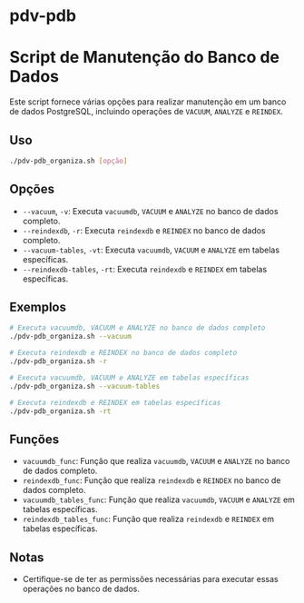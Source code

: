 # pdv-pdb

# Script de Manutenção do Banco de Dados

Este script fornece várias opções para realizar manutenção em um banco de dados PostgreSQL, incluindo operações de `VACUUM`, `ANALYZE` e `REINDEX`.

## Uso

```sh
./pdv-pdb_organiza.sh [opção]
```

## Opções

- `--vacuum`, `-v`: Executa `vacuumdb`, `VACUUM` e `ANALYZE` no banco de dados completo.
- `--reindexdb`, `-r`: Executa `reindexdb` e `REINDEX` no banco de dados completo.
- `--vacuum-tables`, `-vt`: Executa `vacuumdb`, `VACUUM` e `ANALYZE` em tabelas específicas.
- `--reindexdb-tables`, `-rt`: Executa `reindexdb` e `REINDEX` em tabelas específicas.

## Exemplos

```sh
# Executa vacuumdb, VACUUM e ANALYZE no banco de dados completo
./pdv-pdb_organiza.sh --vacuum

# Executa reindexdb e REINDEX no banco de dados completo
./pdv-pdb_organiza.sh -r

# Executa vacuumdb, VACUUM e ANALYZE em tabelas específicas
./pdv-pdb_organiza.sh --vacuum-tables

# Executa reindexdb e REINDEX em tabelas específicas
./pdv-pdb_organiza.sh -rt
```

## Funções

- `vacuumdb_func`: Função que realiza `vacuumdb`, `VACUUM` e `ANALYZE` no banco de dados completo.
- `reindexdb_func`: Função que realiza `reindexdb` e `REINDEX` no banco de dados completo.
- `vacuumdb_tables_func`: Função que realiza `vacuumdb`, `VACUUM` e `ANALYZE` em tabelas específicas.
- `reindexdb_tables_func`: Função que realiza `reindexdb` e `REINDEX` em tabelas específicas.

## Notas

- Certifique-se de ter as permissões necessárias para executar essas operações no banco de dados.
